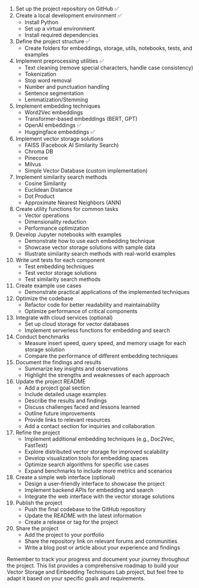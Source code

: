 1. Set up the project repository on GitHub ✅
2. Create a local development environment ✅
   - Install Python
   - Set up a virtual environment
   - Install required dependencies
3. Define the project structure ✅
   - Create folders for embeddings, storage, utils, notebooks, tests, and examples
4. Implement preprocessing utilities ✅
    - Text cleaning (remove special characters, handle case consistency)
    - Tokenization
    - Stop word removal
    - Number and punctuation handling
    - Sentence segmentation
    - Lemmatization/Stemming
5. Implement embedding techniques
   - Word2Vec embeddings
   - Transformer-based embeddings (BERT, GPT)
   - OpenAI embeddings ✅
   - Huggingface embeddings ✅
6. Implement vector storage solutions
   - FAISS (Facebook AI Similarity Search)
   - Chroma DB
   - Pinecone
   - Milvus
   - Simple Vector Database (custom implementation)
6. Implement similarity search methods
   - Cosine Similarity
   - Euclidean Distance
   - Dot Product
   - Approximate Nearest Neighbors (ANN)
7. Create utility functions for common tasks
   - Vector operations
   - Dimensionality reduction
   - Performance optimization
8. Develop Jupyter notebooks with examples
   - Demonstrate how to use each embedding technique
   - Showcase vector storage solutions with sample data
   - Illustrate similarity search methods with real-world examples
9. Write unit tests for each component
   - Test embedding techniques
   - Test vector storage solutions
   - Test similarity search methods
10. Create example use cases
    - Demonstrate practical applications of the implemented techniques
11. Optimize the codebase
    - Refactor code for better readability and maintainability
    - Optimize performance of critical components
12. Integrate with cloud services (optional)
    - Set up cloud storage for vector databases
    - Implement serverless functions for embedding and search
13. Conduct benchmarks
    - Measure insert speed, query speed, and memory usage for each storage solution
    - Compare the performance of different embedding techniques
14. Document the findings and results
    - Summarize key insights and observations
    - Highlight the strengths and weaknesses of each approach
15. Update the project README
    - Add a project goal section
    - Include detailed usage examples
    - Describe the results and findings
    - Discuss challenges faced and lessons learned
    - Outline future improvements
    - Provide links to relevant resources
    - Add a contact section for inquiries and collaboration
16. Refine the project
    - Implement additional embedding techniques (e.g., Doc2Vec, FastText)
    - Explore distributed vector storage for improved scalability
    - Develop visualization tools for embedding spaces
    - Optimize search algorithms for specific use cases
    - Expand benchmarks to include more metrics and scenarios
17. Create a simple web interface (optional)
    - Design a user-friendly interface to showcase the project
    - Implement backend APIs for embedding and search
    - Integrate the web interface with the vector storage solutions
18. Publish the project
    - Push the final codebase to the GitHub repository
    - Update the README with the latest information
    - Create a release or tag for the project
19. Share the project
    - Add the project to your portfolio
    - Share the repository link on relevant forums and communities
    - Write a blog post or article about your experience and findings

Remember to track your progress and document your journey throughout the project. This list provides a comprehensive roadmap to build your Vector Storage and Embedding Techniques Lab project, but feel free to adapt it based on your specific goals and requirements.